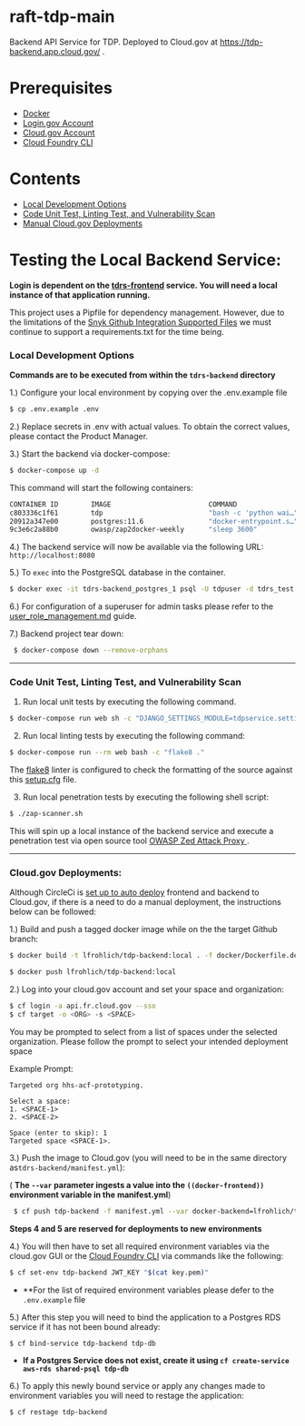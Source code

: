 # raft-tdp-main

Backend API Service for TDP. Deployed to Cloud.gov at https://tdp-backend.app.cloud.gov/ .

# Prerequisites

- [Docker](https://docs.docker.com/docker-for-mac/install/)  
- [Login.gov Account](https://login.gov/)
- [Cloud.gov Account](https://cloud.gov/)
- [Cloud Foundry CLI](https://docs.cloudfoundry.org/cf-cli/install-go-cli.html)

# Contents

- [Local Development Options](#Local-Development-Options)
- [Code Unit Test, Linting Test, and Vulnerability Scan](#Code-Unit-Test,-Linting-Test,-and-Vulnerability-Scan)
- [Manual Cloud.gov Deployments](#Manual-Cloud.gov-Deployments)

# Testing the Local Backend Service:

  **Login is dependent on the [tdrs-frontend](../tdrs-frontend/README.md) service. You will need a local instance of that application running.**
  
This project uses a Pipfile for dependency management. However, due to the limitations of the [Snyk Github Integration Supported Files](https://support.snyk.io/hc/en-us/articles/360000911957-Language-support) we must continue to support a requirements.txt for the time being.

  
### Local Development Options

**Commands are to be executed from within the `tdrs-backend` directory**

1.) Configure your local environment by copying over the .env.example file

```bash
$ cp .env.example .env
```

2.) Replace secrets in .env with actual values. To obtain the correct values, please contact the Product Manager.

3.) Start the backend via docker-compose: 

```bash
$ docker-compose up -d
```

This command will start the following containers: 

```bash
CONTAINER ID        IMAGE                        COMMAND                  CREATED             STATUS                            PORTS                    NAMES
c803336c1f61        tdp                          "bash -c 'python wai…"   3 seconds ago       Up 3 seconds                      0.0.0.0:8080->8080/tcp   tdrs-backend_web_1
20912a347e00        postgres:11.6                "docker-entrypoint.s…"   4 seconds ago       Up 3 seconds                      5432/tcp                 tdrs-backend_postgres_1
9c3e6c2a88b0        owasp/zap2docker-weekly      "sleep 3600"             4 seconds ago       Up 3 seconds (health: starting)                            tdrs-backend_zaproxy_1
```

4.) The backend service will now be available via the following URL: `http://localhost:8080`

5.) To `exec` into the PostgreSQL database in the container. 

```bash
$ docker exec -it tdrs-backend_postgres_1 psql -U tdpuser -d tdrs_test
```

6.) For configuration of a superuser for admin tasks please refer to the [user_role_management.md](docs/user_role_management.md) guide. 

7.) Backend project tear down: 


```bash
 $ docker-compose down --remove-orphans
```

----
### Code Unit Test, Linting Test, and Vulnerability Scan

1. Run local unit tests by executing the following command.

```bash
$ docker-compose run web sh -c "DJANGO_SETTINGS_MODULE=tdpservice.settings.test DJANGO_CONFIGURATION=Test pytest"
```

2. Run local linting tests by executing the following command:

```bash
$ docker-compose run --rm web bash -c "flake8 ."
```

The [flake8](https://flake8.pycqa.org/en/latest/) linter is configured to check the formatting of the source against this [setup.cfg](https://github.com/raft-tech/TANF-app/blob/raft-tdp-main/tdrs-backend/setup.cfg#L20-L34) file. 

3. Run local penetration tests by executing the following shell script:

```bash
$ ./zap-scanner.sh
```

This will spin up a local instance of the backend service and execute a penetration test via open source tool [OWASP Zed Attack Proxy ](https://owasp.org/www-project-zap/).

----

### Cloud.gov Deployments:

Although CircleCi is [set up to auto deploy](https://github.com/raft-tech/TANF-app/blob/raft-tdp-main/.circleci/config.yml#L131) frontend and backend to Cloud.gov, if there is a need to do a manual deployment, the instructions below can be followed:


1.) Build and push a tagged docker image while on the the target Github branch:

```bash
$ docker build -t lfrohlich/tdp-backend:local . -f docker/Dockerfile.dev

$ docker push lfrohlich/tdp-backend:local
```


2.) Log into your cloud.gov account and set your space and organization:

```bash
$ cf login -a api.fr.cloud.gov --sso
$ cf target -o <ORG> -s <SPACE>
```

You may be prompted to select from a list of spaces under the selected organization. Please follow the prompt to select your intended deployment space


Example Prompt:
```
Targeted org hhs-acf-prototyping.

Select a space:
1. <SPACE-1>
2. <SPACE-2>

Space (enter to skip): 1
Targeted space <SPACE-1>.
```

3.) Push the image to Cloud.gov (you will need to be in the same directory as`tdrs-backend/manifest.yml`):

( **The `--var` parameter ingests a value into the ``((docker-frontend))`` environment variable in the manifest.yml**)

```bash
 $ cf push tdp-backend -f manifest.yml --var docker-backend=lfrohlich/tdp-backend:local
```

**Steps 4 and 5 are reserved for deployments to new environments**


4.) You will then have to set all required environment variables via the cloud.gov GUI or the [Cloud Foundry CLI](https://docs.cloudfoundry.org/cf-cli/install-go-cli.html) via commands like the following:

 ```bash
 $ cf set-env tdp-backend JWT_KEY "$(cat key.pem)"
 ```
 
- **For the list of required environment variables please defer to the `.env.example` file

5.) After this step you will need to bind the application to a Postgres RDS service if it has not been bound already: 
```bash
$ cf bind-service tdp-backend tdp-db
```

- **If a Postgres Service does not exist, create it using `cf create-service aws-rds shared-psql tdp-db`**

6.) To apply this newly bound service or apply any changes made to environment variables you will need to restage the application:
```bash
$ cf restage tdp-backend
```
